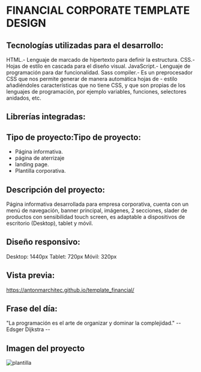 # FINANCIAL CORPORATE TEMPLATE DESIGN
## Tecnologías utilizadas para el desarrollo:
HTML.- Lenguaje de marcado de hipertexto para definir la estructura.
CSS.- Hojas de estilo en cascada para el diseño visual.
JavaScript.- Lenguaje de programación para dar funcionalidad.
Sass compiler.- Es un preprocesador CSS que nos permite generar de manera automática hojas de - estilo añadiéndoles características que no tiene CSS, y que son propias de los lenguajes de programación, por ejemplo variables, funciones, selectores anidados, etc.

## Librerías integradas:
## Tipo de proyecto:Tipo de proyecto:
- Página informativa.
- página de aterrizaje
- landing page.
- Plantilla corporativa.

## Descripción del proyecto:
Página informativa desarrollada para empresa corporativa, cuenta con un menú de navegación, banner principal, imágenes, 2 secciones, slader de productos con sensibilidad touch screen, es adaptable a dispositivos de escritorio (Desktop), tablet y móvil.

## Diseño responsivo:
Desktop: 1440px
Tablet: 720px
Móvil: 320px

## Vista previa:
https://antonmarchitec.github.io/template_financial/

## Frase del día:
"La programación es el arte de organizar y dominar la complejidad." 
-- Edsger Dijkstra --

## Imagen del proyecto
![plantilla](https://user-images.githubusercontent.com/70084380/236655492-eab8370d-738e-4da9-a2f6-13ada9d11f26.jpg)